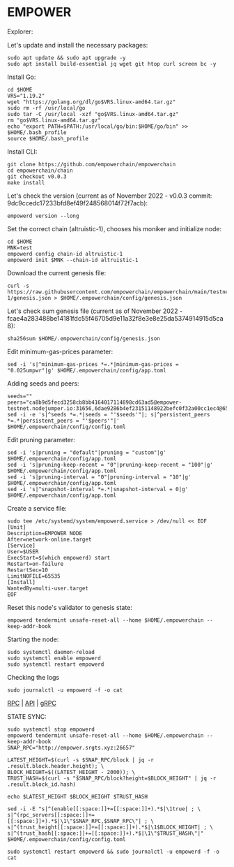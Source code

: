# EMPOWER
Explorer:

Let's update and install the necessary packages:
````
sudo apt update && sudo apt upgrade -y
sudo apt install build-essential jq wget git htop curl screen bc -y
````
Install Go:
````
cd $HOME
VRS="1.19.2"
wget "https://golang.org/dl/go$VRS.linux-amd64.tar.gz"
sudo rm -rf /usr/local/go
sudo tar -C /usr/local -xzf "go$VRS.linux-amd64.tar.gz"
rm "go$VRS.linux-amd64.tar.gz"
echo "export PATH=$PATH:/usr/local/go/bin:$HOME/go/bin" >> $HOME/.bash_profile
source $HOME/.bash_profile
````
Install CLI:
````
git clone https://github.com/empowerchain/empowerchain
cd empowerchain/chain
git checkout v0.0.3
make install
````
Let's check the version (current as of November 2022 - v0.0.3 commit: 9dc9ccedc17233bfd8ef49f248568014f72f7acb):
````
empowerd version --long
````
Set the correct chain (altruistic-1), chooses his moniker and initialize node:
````
cd $HOME
MNK=test
empowerd config chain-id altruistic-1
empowerd init $MNK --chain-id altruistic-1
````
Download the current genesis file:
````
curl -s https://raw.githubusercontent.com/empowerchain/empowerchain/main/testnets/altruistic-1/genesis.json > $HOME/.empowerchain/config/genesis.json
````
Let's check sum genesis file (current as of November 2022 - fcae4a283488be14181fdc55f46705d9e11a32f8e3e8e25da5374914915d5ca8):
````
sha256sum $HOME/.empowerchain/config/genesis.json
````
Edit minimum-gas-prices parameter:
````
sed -i 's|^minimum-gas-prices *=.*|minimum-gas-prices = "0.025umpwr"|g' $HOME/.empowerchain/config/app.toml
````
Adding seeds and peers:
````
seeds=""
peers="ca8b9d5fecd3258cb8bb4164017114898cd63ad5@empower-testnet.nodejumper.io:31656,6dae9286b4ef23151148922befc0f32a00cc1ec4@65.21.134.202:26656,ab4b4331d161cf0e98d3244e30225e4f38ac8d2f@65.109.28.177:44656,d9307a7ba665a54e65f4fa5dbb5401448e1c3456@65.109.30.117:30656,46b552c62df0523a2bfff285eb384e4b197484aa@65.21.133.125:33656,408980a63332b230a90ad549e93162dab303836f@65.108.225.158:17456,605b175a3cf6f71d454840baef08d0e81d94935f@65.108.52.192:46656,86669cd5e5914f862578d43de483f49e93d396b1@51.83.35.129:26656,b405572f7bf70f681d1e82f196e1399bf90a9d8a@138.201.197.163:26656,c5d44acd2f0ee122352d2f8154d9b29aeb9bf0ec@159.69.65.97:36656,2b3da30140b57d64a57a25485c237f9c7c3c3324@194.163.136.90:26656,8abceaabc650d81a751e40382f80af6c98ba466f@185.239.209.180:35656,333de3fc2eba7eead24e0c5f53d665662b2ba001@35.187.86.119:26656,b5df76282e8704d253012688613d4eb725d3cb12@77.37.176.99:56656,8498049b61177a53b3f0e6b8f7c4a574251a2bbb@149.102.157.96:36656,56d05d4ae0e1440ad7c68e52cc841c424d59badd@96.234.160.22:26656"
sed -i -e 's|^seeds *=.*|seeds = "'$seeds'"|; s|^persistent_peers *=.*|persistent_peers = "'$peers'"|' $HOME/.empowerchain/config/config.toml
````
Edit pruning parameter:
````
sed -i 's|pruning = "default"|pruning = "custom"|g' $HOME/.empowerchain/config/app.toml
sed -i 's|pruning-keep-recent = "0"|pruning-keep-recent = "100"|g' $HOME/.empowerchain/config/app.toml
sed -i 's|pruning-interval = "0"|pruning-interval = "10"|g' $HOME/.empowerchain/config/app.toml
sed -i 's|^snapshot-interval *=.*|snapshot-interval = 0|g' $HOME/.empowerchain/config/app.toml
````
Create a service file:
````
sudo tee /etc/systemd/system/empowerd.service > /dev/null << EOF
[Unit]
Description=EMPOWER NODE
After=network-online.target
[Service]
User=$USER
ExecStart=$(which empowerd) start
Restart=on-failure
RestartSec=10
LimitNOFILE=65535
[Install]
WantedBy=multi-user.target
EOF
````
Reset this node's validator to genesis state:
````
empowerd tendermint unsafe-reset-all --home $HOME/.empowerchain --keep-addr-book
````
Starting the node:
````
sudo systemctl daemon-reload
sudo systemctl enable empowerd
sudo systemctl restart empowerd
````
Checking the logs
````
sudo journalctl -u empowerd -f -o cat
````
[RPC](http://empower.srgts.xyz:26657) | [API](http://empower.srgts.xyz:1317) | [gRPC](http://empower.srgts.xyz:9090)

STATE SYNC:
````
sudo systemctl stop empowerd
empowerd tendermint unsafe-reset-all --home $HOME/.empowerchain --keep-addr-book
SNAP_RPC="http://empower.srgts.xyz:26657"

LATEST_HEIGHT=$(curl -s $SNAP_RPC/block | jq -r .result.block.header.height); \
BLOCK_HEIGHT=$((LATEST_HEIGHT - 2000)); \
TRUST_HASH=$(curl -s "$SNAP_RPC/block?height=$BLOCK_HEIGHT" | jq -r .result.block_id.hash)

echo $LATEST_HEIGHT $BLOCK_HEIGHT $TRUST_HASH

sed -i -E "s|^(enable[[:space:]]+=[[:space:]]+).*$|\1true| ; \
s|^(rpc_servers[[:space:]]+=[[:space:]]+).*$|\1\"$SNAP_RPC,$SNAP_RPC\"| ; \
s|^(trust_height[[:space:]]+=[[:space:]]+).*$|\1$BLOCK_HEIGHT| ; \
s|^(trust_hash[[:space:]]+=[[:space:]]+).*$|\1\"$TRUST_HASH\"|" $HOME/.empowerchain/config/config.toml

sudo systemctl restart empowerd && sudo journalctl -u empowerd -f -o cat
````
